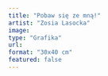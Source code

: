 ```yaml
---
title: "Pobaw się ze mną!"
artist: "Zosia Lasocka"
image:
type: "Grafika"
url:
format: "30x40 cm"
featured: false
---
```

